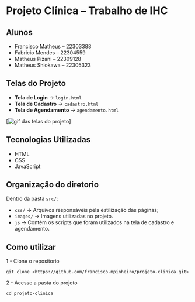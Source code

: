 # Projeto Clínica – Trabalho de IHC

## Alunos

- Francisco Matheus – 22303388  
- Fabricio Mendes – 22304559  
- Matheus Pizani – 22309128  
- Matheus Shiokawa – 22305323  

## Telas do Projeto

-  **Tela de Login** → `login.html`  
-  **Tela de Cadastro** → `cadastro.html`  
-  **Tela de Agendamento** → `agendamento.html`  


[<img src="./src/images/Animação.gif" alt="gif das telas do projeto">]


## Tecnologias Utilizadas

- HTML  
- CSS  
- JavaScript  

## Organização do diretorio 

Dentro da pasta `src/`:

- `css/` → Arquivos responsáveis pela estilização das páginas;
- `images/` → Imagens utilizadas no projeto.
- `js` → Contém os scripts que foram utilizados na tela de cadastro e agendamento.

## Como utilizar

1 - Clone o repositorio
```
git clone <https://github.com/francisco-mpinheiro/projeto-clinica.git>
```

2 - Acesse a pasta do projeto
```
cd projeto-clinica
```

